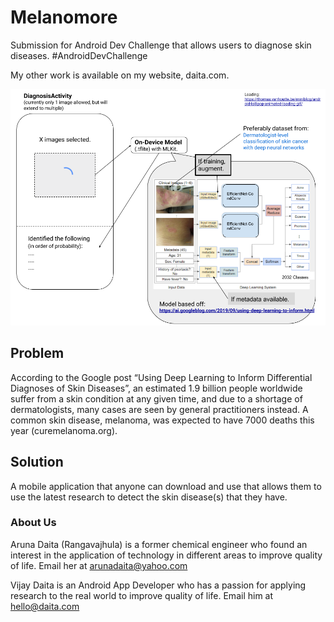 # Melanomore
Submission for Android Dev Challenge that allows users to diagnose skin diseases. #AndroidDevChallenge

My other work is available on my website, daita.com.

![Melanomore Drawing](https://github.com/vdaita/Melanomore/blob/master/Melanomore%20Drawing.png?raw=true)

## Problem
According to the Google post “Using Deep Learning to Inform Differential Diagnoses of Skin Diseases”, an estimated 1.9 billion people worldwide suffer from a skin condition at any given time, and due to a shortage of dermatologists, many cases are seen by general practitioners instead. A common skin disease, melanoma, was expected to have 7000 deaths this year (curemelanoma.org). 

## Solution
A mobile application that anyone can download and use that allows them to use the latest research to detect the skin disease(s) that they have.


### About Us
Aruna Daita (Rangavajhula) is a former chemical engineer who found an interest in the application of technology in different areas to improve quality of life. Email her at arunadaita@yahoo.com

Vijay Daita is an Android App Developer who has a passion for applying research to the real world to improve quality of life. Email him at hello@daita.com
